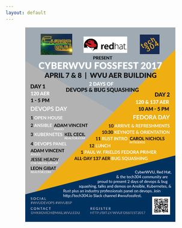 ```yaml
---
layout: default
---
```

<section style="text-align:center">
  <a href="WVUCyber FOSS Flyer.png">
  <img src="WVUCyber FOSS Flyer.png" alt="WVUCyber FOSS Flyer" width="400px">
  </a>
</section>
